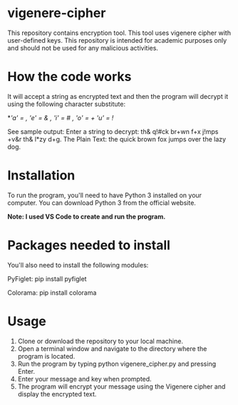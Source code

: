 # vigenere-cipher
This repository contains encryption tool. This tool uses vigenere cipher with user-defined keys. This repository is intended for academic purposes only and should not be used for any malicious activities.

# How the code works
It will accept a string as encrypted text and then the program will decrypt it using the following character substitute:

**'a' = *, 'e' = & , 'i' = # , 'o' = + 'u' = !**

See sample output:
Enter a string to decrypt: th& q!#ck br+wn f+x j!mps +v&r th& l*zy d+g. The Plain Text: the quick brown fox jumps over the lazy dog.

# Installation
To run the program, you'll need to have Python 3 installed on your computer. You can download Python 3 from the official website.

**Note: I used VS Code to create and run the program.**

# Packages needed to install
You'll also need to install the following modules:

PyFiglet: pip install pyfiglet

Colorama: pip install colorama

# Usage
1. Clone or download the repository to your local machine.
2. Open a terminal window and navigate to the directory where the program is located.
3. Run the program by typing python vigenere_cipher.py and pressing Enter.
4. Enter your message and key when prompted.
5. The program will encrypt your message using the Vigenere cipher and display the encrypted text.
